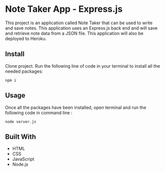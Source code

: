 # Note Taker App - Express.js

This project is an application called Note Taker that can be used to write and save notes. This application uses an Express.js back end and will save and retrieve note data from a JSON file. 
This application will also be deployed to Heroku.

## Install

Clone project.
Run the following line of code in your terminal to install all the needed packages: 
```
npm i
```


## Usage

Once all the packages have been installed, open terminal and run the following code in command line : 
```
node server.js
```

## Built With
- HTML
- CSS
- JavaScript
- Node.js
